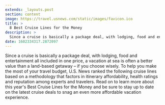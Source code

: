 ```yaml
--- 
extends: _layouts.post 
section: content 
image: https://travel.usnews.com/static/images/favicon.ico 
title: > 
  8 Best Cruise Lines for the Money 
description: > 
  Since a cruise is basically a package deal, with lodging, food and entertainment all included in one price, a vacation at sea is often a better value than a land-based getaway – if you choose wisely.To help you make the most of your travel budget, U.S. News ranked the following cruise lines based on a methodology that factors in itinerary affordability, health ratings and reputation among experts and travelers.Read on to learn more about this year's Best Cruise Lines for the Money and be sure to stay up to date on the latest cruise deals to snag an even more affordable vacation experience. 
date: 1602334317.2872097 
--- 
```

Since a cruise is basically a package deal, with lodging, food and entertainment all included in one price, a vacation at sea is often a better value than a land-based getaway – if you choose wisely. To help you make the most of your travel budget, U.S. News ranked the following cruise lines based on a methodology that factors in itinerary affordability, health ratings and reputation among experts and travelers. Read on to learn more about this year's Best Cruise Lines for the Money and be sure to stay up to date on the latest cruise deals to snag an even more affordable vacation experience.